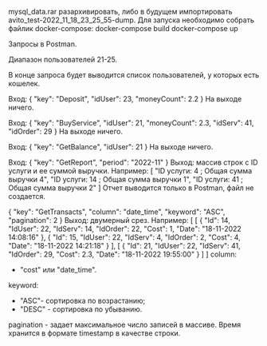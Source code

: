 
mysql_data.rar разархивировать, либо в будущем импортировать avito_test-2022_11_18_23_25_55-dump.
Для запуска необходимо собрать файлик docker-compose:
docker-compose build 
docker-compose up

Запросы в Postman.

Диапазон пользователей 21-25.

В конце запроса будет выводится список пользователей, у которых есть кошелек.

Вход:
{
    "key": "Deposit",
    "idUser": 23,
    "moneyCount": 2.2
}
На выходе ничего.

Вход:
{
    "key": "BuyService",
    "idUser": 21,
    "moneyCount": 2.3,
    "idServ": 41,
    "idOrder": 29
}
На выходе ничего.

Вход:
{
    "key": "GetBalance",
    "idUser": 21
}
На выходе ничего.



Вход:
{
    "key": "GetReport",
    "period": "2022-11"
}
Выход: массив строк с ID услуги и ее суммой выручки.
Например: [
    "ID услуги: 4 ; Общая сумма выручки 4",
    "ID услуги: 14 ; Общая сумма выручки 1",
    "ID услуги: 41 ; Общая сумма выручки 2"
]
Отчет выводится только в Postman, файл не создается.

{
    "key": "GetTransacts",
    "column": "date_time", 
    "keyword": "ASC",
    "pagination": 2
}
Выход: двумерный срез.
Например: [
    [
        {
            "Id": 14,
            "IdUser": 22,
            "IdServ": 14,
            "IdOrder": 22,
            "Cost": 1,
            "Date": "18-11-2022 14:08:16"
        },
        {
            "Id": 15,
            "IdUser": 22,
            "IdServ": 4,
            "IdOrder": 2,
            "Cost": 4,
            "Date": "18-11-2022 14:21:18"
        }
    ],
    [
        {
            "Id": 21,
            "IdUser": 22,
            "IdServ": 41,
            "IdOrder": 29,
            "Cost": 2.3,
            "Date": "18-11-2022 19:55:00"
        }
    ]
]
column:
 - "cost" или "date_time".

keyword:
 - "ASC"- сортировка по возрастанию;
 - "DESC" - сортировка по убыванию.

pagination - задает максимальное число записей в массиве.
Время хранится в формате timestamp в качестве строки.
